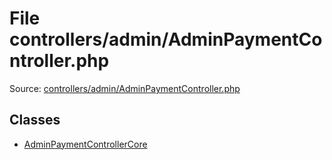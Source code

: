 File controllers/admin/AdminPaymentController.php
=========

Source: [controllers/admin/AdminPaymentController.php](https://github.com/PrestaShop/PrestaShop/blob/1.6.0.5/controllers/admin/AdminPaymentController.php)


Classes
-------

* [AdminPaymentControllerCore](class.AdminPaymentControllerCore.md)

